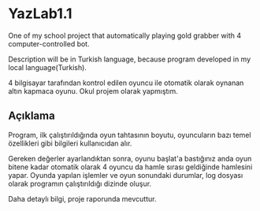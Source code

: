 # YazLab1.1
One of my school project that automatically playing gold grabber with 4 computer-controlled bot.

Description will be in Turkish language, because program developed in my local language(Turkish).

4 bilgisayar tarafından kontrol edilen oyuncu ile otomatik olarak oynanan altın kapmaca oyunu. Okul projem olarak yapmıştım.
## Açıklama
Program, ilk çalıştırıldığında oyun tahtasının boyutu, oyuncuların bazı temel özellikleri gibi bilgileri kullanıcıdan alır.

Gereken değerler ayarlandıktan sonra, oyunu başlat'a bastığınız anda oyun bitene kadar otomatik olarak 4 oyuncu da hamle sırası geldiğinde hamlesini yapar. Oyunda yapılan işlemler ve oyun sonundaki durumlar, log dosyası olarak programın çalıştırıldığı dizinde oluşur.

Daha detaylı bilgi, proje raporunda mevcuttur.
